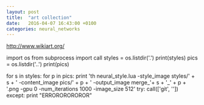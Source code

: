 ```yaml
---
layout: post
title:  "art collection"
date:   2016-04-07 16:43:00 +0100
categories: neural_networks
---
```


http://www.wikiart.org/

import os
from subprocess import call
styles = os.listdir('.')
print(styles)
pics = os.listdir('..')
print(pics)

for s in styles:
    for p in pics:
        print 'th neural_style.lua -style_image styles/' + s + ' -content_image pics/' + p + ' -output_image merge_'+ s + '_' + p + '.png -gpu 0 -num_iterations 1000 -image_size 512'
        try:
            call(['git', ''])
        except:
            print "ERROROROROROR"
